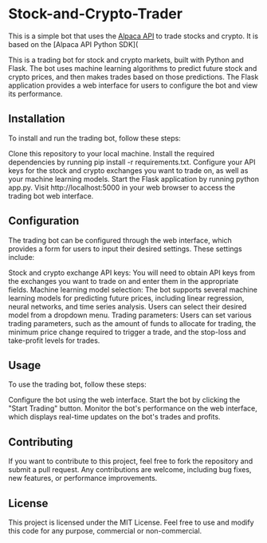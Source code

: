# Stock-and-Crypto-Trader

This is a simple bot that uses the [Alpaca API](https://alpaca.markets/) to trade stocks and crypto. It is based on the [Alpaca API Python SDK](

This is a trading bot for stock and crypto markets, built with Python and Flask. The bot uses machine learning algorithms to predict future stock and crypto prices, and then makes trades based on those predictions. The Flask application provides a web interface for users to configure the bot and view its performance.

## Installation

To install and run the trading bot, follow these steps:

Clone this repository to your local machine.
Install the required dependencies by running pip install -r requirements.txt.
Configure your API keys for the stock and crypto exchanges you want to trade on, as well as your machine learning models.
Start the Flask application by running python app.py.
Visit http://localhost:5000 in your web browser to access the trading bot web interface.

## Configuration

The trading bot can be configured through the web interface, which provides a form for users to input their desired settings. These settings include:

Stock and crypto exchange API keys: You will need to obtain API keys from the exchanges you want to trade on and enter them in the appropriate fields.
Machine learning model selection: The bot supports several machine learning models for predicting future prices, including linear regression, neural networks, and time series analysis. Users can select their desired model from a dropdown menu.
Trading parameters: Users can set various trading parameters, such as the amount of funds to allocate for trading, the minimum price change required to trigger a trade, and the stop-loss and take-profit levels for trades.

## Usage

To use the trading bot, follow these steps:

Configure the bot using the web interface.
Start the bot by clicking the "Start Trading" button.
Monitor the bot's performance on the web interface, which displays real-time updates on the bot's trades and profits.

## Contributing

If you want to contribute to this project, feel free to fork the repository and submit a pull request. Any contributions are welcome, including bug fixes, new features, or performance improvements.

## License

This project is licensed under the MIT License. Feel free to use and modify this code for any purpose, commercial or non-commercial.